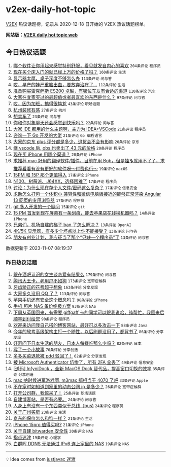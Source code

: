 # v2ex-daily-hot-topic

[V2EX](https://www.v2ex.com/) 热议话题榜，记录从 2020-12-18 日开始的 V2EX 热议话题榜单。

**网站版：[V2EX daily hot topic web](https://boojack.github.io/v2ex-daily-hot-topic-web/)**

## 今日热议话题

<!-- TODAY BEGIN -->

1. [哪个软件让你用起来感觉特别舒服，看见就发自内心的喜欢](https://www.v2ex.com/t/989398) `204条评论` `程序员`
1. [现在买个床入门的就已经上万的价格了吗？](https://www.v2ex.com/t/989331) `160条评论` `生活`
1. [显示器太厚，桌子深度不够怎么办](https://www.v2ex.com/t/989334) `113条评论` `问与答`
1. [哎，早产的娃严重脑出血，要放弃治疗了...](https://www.v2ex.com/t/989504) `112条评论` `生活`
1. [准备购买雷克萨斯 ES200 卓越，有哪位车友有合适的渠道](https://www.v2ex.com/t/989387) `110条评论` `汽车`
1. [大家在宜家买过的最超值或者最喜欢的东西是什么？](https://www.v2ex.com/t/989343) `97条评论` `问与答`
1. [哎，因为加班，搞得很尴尬](https://www.v2ex.com/t/989457) `43条评论` `职场话题`
1. [杭州装修有感](https://www.v2ex.com/t/989353) `27条评论` `杭州`
1. [想卖车了](https://www.v2ex.com/t/989515) `23条评论` `问与答`
1. [你和你对象聊天还会感觉到快乐吗？](https://www.v2ex.com/t/989340) `22条评论` `问与答`
1. [大家 IDE 都用的什么主题啊，主力为 IDEA+VSCode](https://www.v2ex.com/t/989502) `21条评论` `程序员`
1. [咨询一下 Go 开发的大佬](https://www.v2ex.com/t/989445) `21条评论` `Go 编程语言`
1. [大家的京东 plus 评分都是多少，退货会不会有影响](https://www.v2ex.com/t/989433) `20条评论` `京东`
1. [继 vscode 后, obs 也卖出了 43 元的价格](https://www.v2ex.com/t/989431) `20条评论` `程序员`
1. [现在买 iPhone 用哪个渠道？](https://www.v2ex.com/t/989323) `20条评论` `iPhone`
1. [求推荐 mac 好用的翻译软件/插件，目前在用 Bob，但是挂🪜就用不了了，求推荐看看有没有更好的软件呀～付费也行～](https://www.v2ex.com/t/989337) `19条评论` `macOS`
1. [15PM 和 15P 那个更值得入](https://www.v2ex.com/t/989408) `17条评论` `iPhone`
1. [N100、树莓派、J64XX，选择困难了](https://www.v2ex.com/t/989403) `17条评论` `程序员`
1. [讨论：为什么现在存个人文件/密码这么复杂？](https://www.v2ex.com/t/989358) `17条评论` `信息安全`
1. [求助怎么打包一个体积小 兼容性和微信电脑版接近的能够正常渲染 Angular 13 网页的专用浏览器](https://www.v2ex.com/t/989348) `17条评论` `程序员`
1. [git 多人开发的一个疑问](https://www.v2ex.com/t/989506) `15条评论` `git`
1. [15 PM 首发到现在屏幕有一条划痕，能去苹果店花钱换机器吗？](https://www.v2ex.com/t/989446) `14条评论` `iPhone`
1. [兄弟们，机场自建的梯子 ban 了怎么解决？](https://www.v2ex.com/t/989420) `13条评论` `OpenAI`
1. [4K/5K 显示器，有多少个坏点以上你不能接受？](https://www.v2ex.com/t/989396) `13条评论` `问与答`
1. [朋友有创业计划，我应征当了那个“只缺一个程序员”了](https://www.v2ex.com/t/989342) `13条评论` `问与答`

数据更新于 2023-11-07 08:19:37

<!-- TODAY END -->

### 昨日热议话题

<!-- YESTERDAY BEGIN -->

1. [跟在酒吧认识的女生谈恋爱有结果么](https://www.v2ex.com/t/989062) `179条评论` `问与答`
1. [腾讯大王卡，老用户不如狗](https://www.v2ex.com/t/988953) `173条评论` `宽带症候群`
1. [牙齿矫正的花费超乎想象](https://www.v2ex.com/t/988911) `163条评论` `分享发现`
1. [大家多久没用 QQ 了？](https://www.v2ex.com/t/988914) `113条评论` `问与答`
1. [苹果手机还有安全这个概念吗？](https://www.v2ex.com/t/989176) `98条评论` `iPhone`
1. [手机 照片 NAS 备份终极方案](https://www.v2ex.com/t/988912) `93条评论` `NAS`
1. [下周从英国回来，有需要 giffgaff 卡的同学可以跟我说哈，纯帮忙，我回来后顺丰到付给您](https://www.v2ex.com/t/988928) `90条评论` `程序员`
1. [欢迎来访问我自己搭的博客网站，最好可以多攻击一下](https://www.v2ex.com/t/989189) `88条评论` `Java`
1. [今年的软考高级架构主打一个随性，以后刷题没用了，都背书了](https://www.v2ex.com/t/988906) `86条评论` `分享发现`
1. [好奇问下日本生活的朋友，日本人每餐吃那么少吗？](https://www.v2ex.com/t/988915) `82条评论` `日本`
1. [写了一个小故事](https://www.v2ex.com/t/988903) `70条评论` `分享创造`
1. [多多买菜退款被 pdd 驳回了！](https://www.v2ex.com/t/988922) `62条评论` `分享发现`
1. [被 Microsoft Authenticator 坑惨了，所有 2FA 全丢了](https://www.v2ex.com/t/989278) `49条评论` `信息安全`
1. [[送码] InfyniDock ，全新 MacOS Dock 替代品，提高窗口切换的效率](https://www.v2ex.com/t/989225) `35条评论` `分享创造`
1. [mac 啥时候进军游戏啊, m3max 都相当于 4070 了吧](https://www.v2ex.com/t/989234) `33条评论` `Apple`
1. [不在家时如知道到家里的动态公网 ip 是多少？](https://www.v2ex.com/t/989169) `26条评论` `宽带症候群`
1. [打开公司群，我惊呆了！](https://www.v2ex.com/t/989194) `25条评论` `职场话题`
1. [自建博客站，是否有必要。](https://www.v2ex.com/t/988945) `24条评论` `问与答`
1. [人身上有没有一个东西类似于总线（bus)](https://www.v2ex.com/t/988941) `24条评论` `程序员`
1. [关于广州买房](https://www.v2ex.com/t/989095) `23条评论` `生活`
1. [京东的保价怎么和狗一样？](https://www.v2ex.com/t/989182) `21条评论` `生活`
1. [iPhone 15pro 值得买吗?](https://www.v2ex.com/t/989097) `21条评论` `iPhone`
1. [关于自建 bitwarden 安全性](https://www.v2ex.com/t/989195) `20条评论` `NAS`
1. [指点迷津](https://www.v2ex.com/t/989177) `19条评论` `心理学`
1. [白群晖 DDNS 无法通过 IPv6 连上家里的 NAS](https://www.v2ex.com/t/989030) `19条评论` `NAS`

<!-- YESTERDAY END -->

---

💡 Idea comes from [justjavac 迷渡](https://github.com/justjavac/)
